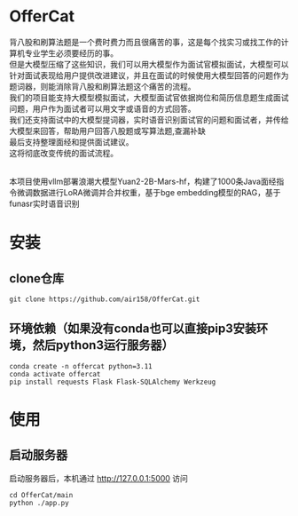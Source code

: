 # OfferCat
背八股和刷算法题是一个费时费力而且很痛苦的事，这是每个找实习或找工作的计算机专业学生必须要经历的事。
<br>
但是大模型压缩了这些知识，我们可以用大模型作为面试官模拟面试，大模型可以针对面试表现给用户提供改进建议，并且在面试的时候使用大模型回答的问题作为题词器，则能消除背八股和刷算法题这个痛苦的流程。
<br>
我们的项目能支持大模型模拟面试，大模型面试官依据岗位和简历信息题生成面试问题，用户作为面试者可以用文字或语音的方式回答。
<br>
我们还支持面试中的大模型提词器，实时语音识别面试官的问题和面试者，并传给大模型来回答，帮助用户回答八股题或写算法题,查漏补缺
<br>
最后支持整理面经和提供面试建议。
<br>
这将彻底改变传统的面试流程。

<br>
本项目使用vllm部署浪潮大模型Yuan2-2B-Mars-hf，构建了1000条Java面经指令微调数据进行LoRA微调并合并权重，基于bge embedding模型的RAG，基于funasr实时语音识别

# 安装
## clone仓库
```
git clone https://github.com/air158/OfferCat.git
```
## 环境依赖（如果没有conda也可以直接pip3安装环境，然后python3运行服务器）
```
conda create -n offercat python=3.11
conda activate offercat
pip install requests Flask Flask-SQLAlchemy Werkzeug
```
# 使用
## 启动服务器
启动服务器后，本机通过 http://127.0.0.1:5000 访问
```
cd OfferCat/main
python ./app.py
```